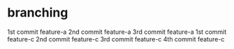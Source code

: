 # branching
1st commit feature-a
2nd commit feature-a
3rd commit feature-a
1st commit feature-c
2nd commit feature-c
3rd commit feature-c
4th commit feature-c
